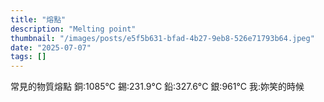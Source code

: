 ```yaml
---
title: "熔點"
description: "Melting point"
thumbnail: "/images/posts/e5f5b631-bfad-4b27-9eb8-526e71793b64.jpeg"
date: "2025-07-07"
tags: []
---
```


常見的物質熔點
銅:1085°C
錫:231.9°C
鉛:327.6°C
銀:961°C
我:妳笑的時候

